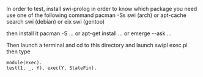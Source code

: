 In order to test, install swi-prolog
in order to know which package you need use one of the following command
    pacman -Ss swi (arch)
or
    apt-cache search swi (debian)
or
    eix swi (gentoo)

then install it
    pacman -S ...
or
    apt-get install ...
or
    emerge --ask ...


Then launch a terminal and cd to this directory and launch swipl exec.pl
then type

    module(exec).
    test(1, _, Y), exec(Y, StateFin).
